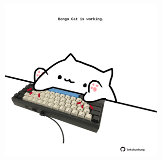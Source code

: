 <!-- built at 09/09/2024, 12:00:44 UTC -->
<p align="center">
  <img width="500" height="500" src="./ReadmeImage.svg">
</p>
